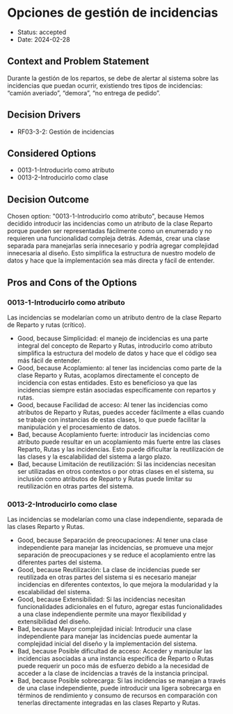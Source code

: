 # Opciones de gestión de incidencias

* Status: accepted
* Date: 2024-02-28

## Context and Problem Statement

Durante la gestión de los repartos, se debe de alertar al sistema sobre las incidencias que puedan ocurrir, existiendo tres tipos de incidencias: “camión averiado”, “demora”, “no entrega de pedido”.

## Decision Drivers

* RF03-3-2: Gestión de incidencias

## Considered Options

* 0013-1-Introducirlo como atributo
* 0013-2-Introducirlo como clase

## Decision Outcome

Chosen option: "0013-1-Introducirlo como atributo", because Hemos decidido introducir las incidencias como un atributo de la clase Reparto porque pueden ser representadas fácilmente como un enumerado y no requieren una funcionalidad compleja detrás. Además, crear una clase separada para manejarlas sería innecesario y podría agregar complejidad innecesaria al diseño. Esto simplifica la estructura de nuestro modelo de datos y hace que la implementación sea más directa y fácil de entender.

## Pros and Cons of the Options

### 0013-1-Introducirlo como atributo

Las incidencias se modelarían como un atributo dentro de la clase Reparto de Reparto y rutas (crítico).

* Good, because Simplicidad: el manejo de incidencias es una parte integral del concepto de Reparto y Rutas, introducirlo como atributo simplifica la estructura del modelo de datos y hace que el código sea más fácil de entender.
* Good, because Acoplamiento: al tener las incidencias como parte de la clase Reparto y Rutas,  acoplamos directamente el concepto de incidencia con estas entidades. Esto es beneficioso ya que las incidencias siempre están asociadas específicamente con repartos y rutas.
* Good, because Facilidad de acceso: Al tener las incidencias como atributos de Reparto y Rutas, puedes acceder fácilmente a ellas cuando se trabaje con instancias de estas clases, lo que puede facilitar la manipulación y el procesamiento de datos.
* Bad, because Acoplamiento fuerte: introducir las incidencias como atributo puede resultar en un acoplamiento más fuerte entre las clases Reparto, Rutas y las incidencias. Esto puede dificultar la reutilización de las clases y la escalabilidad del sistema a largo plazo.
* Bad, because Limitación de reutilización: Si las incidencias necesitan ser utilizadas en otros contextos o por otras clases en el sistema, su inclusión como atributos de Reparto y Rutas puede limitar su reutilización en otras partes del sistema.

### 0013-2-Introducirlo como clase

Las incidencias se modelarían como una clase independiente, separada de las clases Reparto y Rutas.

* Good, because Separación de preocupaciones: Al tener una clase independiente para manejar las incidencias, se promueve una mejor separación de preocupaciones y se reduce el acoplamiento entre las diferentes partes del sistema.
* Good, because Reutilización: La clase de incidencias puede ser reutilizada en otras partes del sistema si es necesario manejar incidencias en diferentes contextos, lo que mejora la modularidad y la escalabilidad del sistema.
* Good, because Extensibilidad: Si las incidencias necesitan funcionalidades adicionales en el futuro, agregar estas funcionalidades a una clase independiente permite una mayor flexibilidad y extensibilidad del diseño.
* Bad, because Mayor complejidad inicial: Introducir una clase independiente para manejar las incidencias puede aumentar la complejidad inicial del diseño y la implementación del sistema.
* Bad, because Posible dificultad de acceso: Acceder y manipular las incidencias asociadas a una instancia específica de Reparto o Rutas puede requerir un poco más de esfuerzo debido a la necesidad de acceder a la clase de incidencias a través de la instancia principal.
* Bad, because Posible sobrecarga: Si las incidencias se manejan a través de una clase independiente, puede introducir una ligera sobrecarga en términos de rendimiento y consumo de recursos en comparación con tenerlas directamente integradas en las clases Reparto y Rutas.

